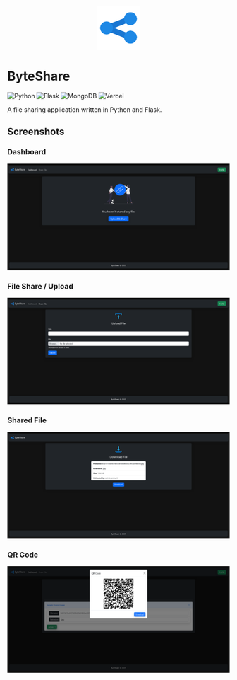 <div align="center">
  <img src="static/logo.svg" width="100px">
</div>

# ByteShare
![Python](https://img.shields.io/badge/python-3670A0?style=for-the-badge&logo=python&logoColor=ffdd54)
![Flask](https://img.shields.io/badge/flask-%23000.svg?style=for-the-badge&logo=flask&logoColor=white)
![MongoDB](https://img.shields.io/badge/MongoDB-%234ea94b.svg?style=for-the-badge&logo=mongodb&logoColor=white)
![Vercel](https://img.shields.io/badge/vercel-%23000000.svg?style=for-the-badge&logo=vercel&logoColor=white)

A file sharing application written in Python and Flask.

## Screenshots

### Dashboard
![Dashboard](/static/github_assets/dashboard.png)

### File Share / Upload
![File Share](/static/github_assets/file_share.png)

### Shared File
![File Share](/static/github_assets/shared_file.png)

### QR Code
![QR Code](/static/github_assets/qr.png)